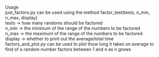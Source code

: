 Usage\
just_factors.py can be used using the method factor_test(tests, n_min, n_max, display)\
tests -> how many randoms should be factored\
n_min -> the minimum of the range of the numbers to be factored\
n_max -> the maximum of the range of the numbers to be factored\
display -> whether to print out the average/total time\
factors_and_plot.py can be used to plot thow long it takes on average to find of a random number factors between 1 and n as n grows
